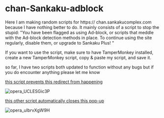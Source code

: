 # chan-Sankaku-adblock

Here I am making random scripts for https:// chan.sankakucomplex.com because I have nothing better to do. It mainly consists of a script to stop the stupid:
"You have been flagged as using Ad-block, or scripts that meddle with the Ad-block detection methods in place. To continue using the site regularly, disable them, or upgrade to Sankaku Plus! "

If you want to use the script, make sure to have TamperMonkey installed, create a new TamperMonkey script,  copy & paste my script, and save it.

so far, I have two scripts both updated to function without any bugs but if you do encounter anything please let me know

[this script prevents this redirect from happening](sankaku-Redirect_blocker.js)

![opera_UCLESGic3P](https://github.com/Poofless321/chan-Sankaku-adblock/assets/29880230/7c96126a-5807-473c-85ac-48555cc09dee)


[this other script automatically closes this pop-up](Sankaku-pop-up-blocker.js)

![opera_uIbrvXgW9H](https://github.com/Poofless321/chan-Sankaku-adblock/assets/29880230/8faee795-663c-4bc2-8deb-c1e67bc7d431)
